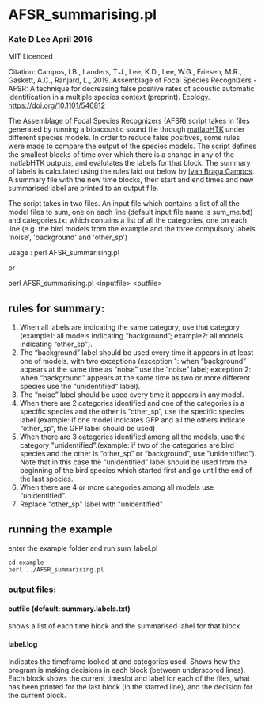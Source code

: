
# AFSR_summarising.pl
### Kate D Lee April 2016

MIT Licenced

Citation: Campos, I.B., Landers, T.J., Lee, K.D., Lee, W.G., Friesen, M.R., Gaskett, A.C., Ranjard, L., 2019. Assemblage of Focal Species Recognizers - AFSR: A technique for decreasing false positive rates of acoustic automatic identification in a multiple species context (preprint). Ecology. https://doi.org/10.1101/546812

The Assemblage of Focal Species Recognizers (AFSR) script takes in files generated by running a bioacoustic sound file through [matlabHTK](https://github.com/LouisRanjard/matlabHTK) under different species models. In order to reduce false positives, some rules were made to compare the output of the species models. The script defines the smallest blocks of time over which there is a change in any of the matlabHTK outputs, and evalutates the labels for that block. The summary of labels is calculated using the rules laid out below by [Ivan Braga Campos](https://unidirectory.auckland.ac.nz/people/profile/icam765). A summary file with the new time blocks, their start and end times and new summarised label are printed to an output file.

The script takes in two files. An input file which contains a list of all the model files to sum, one on each line (default input file name is sum_me.txt) and categories.txt which contains a list of all the categories, one on each line (e.g. the bird models from the example and the three compulsory labels 'noise', 'background' and 'other_sp')


usage :
perl AFSR_summarising.pl

or

perl AFSR_summarising.pl \<inputfile\> \<outfile\>


## rules for summary:

 1. When all labels are indicating the same category, use that category (example1: all models indicating “background”; example2: all models indicating “other_sp”).
 2. The “background” label should be used every time it appears in at least one of models, with two exceptions (exception 1:  when “background” appears at the same time as “noise” use the “noise” label; exception 2:  when “background” appears at the same time as two or more different species use the “unidentified” label).
 3. The “noise” label should be used every time it appears in any model.
 4. When there are 2 categories identified and one of the categories is a specific species and the other is “other_sp”, 
    use the specific species label (example: if one model indicates GFP and all the others indicate “other_sp”, the GFP label should be used)
 5. When there are 3 categories identified among all the models, use the category "unidentified”.(example: if two of the categories are bird species and the other is “other_sp” or “background”, use "unidentified"). Note that in this case the “unidentified” label should be used from the beginning of the bird species which started first and go until the end of the last species.
 6. When there are 4 or more categories among all models use “unidentified”.
 7. Replace "other_sp" label with "unidentified"


## running the example

enter the example folder and run sum_label.pl
<pre><code>cd example
perl ../AFSR_summarising.pl
</code></pre>

### output files:

#### outfile (default: summary.labels.txt)
shows a list of each time block and the summarised label for that block

#### label.log
Indicates the timeframe looked at and categories used.
Shows how the program is making decisions in each block (between underscored lines).
Each block shows the current timeslot and label for each of the files, what has been printed for the last block (in the starred line), and the decision for the current block.

